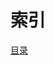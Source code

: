 # 索引

[目录](https://github.com/hoop208/androidNote/tree/8b108e2c8d809cb771f66283f15662024c5cb423/SUMMARY.md)


